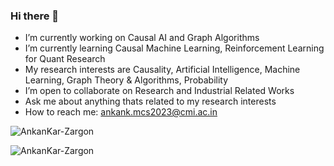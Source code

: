 ### Hi there 👋

<!--
**AnkanKar-Zargon/AnkanKar-Zargon** is a ✨ _special_ ✨ repository because its `README.md` (this file) appears on your GitHub profile.

Here are some ideas to get you started:
- 🤔 I’m looking for help with ...
-->

- I’m currently working on Causal AI and Graph Algorithms
- I’m currently learning Causal Machine Learning, Reinforcement Learning for Quant Research
- My research interests are Causality, Artificial Intelligence, Machine Learning, Graph Theory & Algorithms, Probability
- I’m open to collaborate on Research and Industrial Related Works
- Ask me about anything thats related to my research interests
- How to reach me: ankank.mcs2023@cmi.ac.in



<p><img align="center" src="https://github-readme-stats.vercel.app/api/top-langs?username=AnkanKar-Zargon&show_icons=true&locale=en&layout=compact" alt="AnkanKar-Zargon" /></p>

<p><img align="center" src="https://github-readme-streak-stats.herokuapp.com/?user=AnkanKar-Zargon&" alt="AnkanKar-Zargon" /></p>

